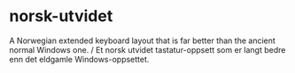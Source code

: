 # norsk-utvidet
A Norwegian extended keyboard layout that is far better than the ancient normal Windows one. / Et norsk utvidet tastatur-oppsett som er langt bedre enn det eldgamle Windows-oppsettet.
